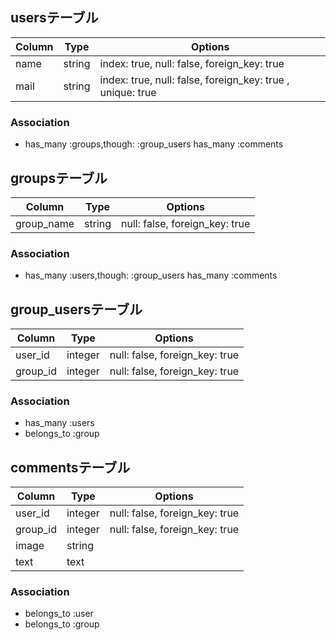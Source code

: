 ## usersテーブル
|Column|Type|Options|
|------|----|-------|
|name|string|index: true, null: false, foreign_key: true|
|mail|string|index: true, null: false, foreign_key: true , unique: true|
### Association
- has_many :groups,though: :group_users
  has_many :comments


## groupsテーブル
|Column|Type|Options|
|------|----|-------|
|group_name|string|null: false, foreign_key: true|
### Association
- has_many :users,though: :group_users
  has_many :comments

## group_usersテーブル
|Column|Type|Options|
|------|----|-------|
|user_id|integer|null: false, foreign_key: true|
|group_id|integer|null: false, foreign_key: true|
### Association
- has_many :users
- belongs_to :group


## commentsテーブル
|Column|Type|Options|
|------|----|-------|
|user_id|integer|null: false, foreign_key: true|
|group_id|integer|null: false, foreign_key: true|
|image|string|
|text|text|
### Association
- belongs_to :user
- belongs_to :group

